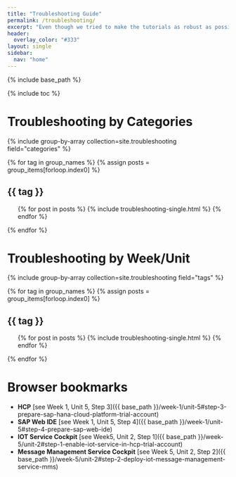 ```yaml
---
title: "Troubleshooting Guide"
permalink: /troubleshooting/
excerpt: "Even though we tried to make the tutorials as robust as possible, you might run into issues from time to time. Therefore we have collected some troubleshooting tips that might help you in resolving these issues on your own. If you still get stuck, please feel free to reach out to us in the discussion forums of the openSAP course."
header:
  overlay_color: "#333"
layout: single
sidebar:
  nav: "home"
---
```

<a name="top"/>

{% include base_path %}

{% include toc %}

# Troubleshooting by Categories

{% include group-by-array collection=site.troubleshooting field="categories" %}

{% for tag in group_names %}
  {% assign posts = group_items[forloop.index0] %}
  <h2 id="{{ category | slugify }}" class="archive__subtitle">{{ tag }}</h2>
  <ul>
  {% for post in posts %}
    {% include troubleshooting-single.html %}
  {% endfor %}
  </ul>
{% endfor %}


# Troubleshooting by Week/Unit

{% include group-by-array collection=site.troubleshooting field="tags" %}

{% for tag in group_names %}
  {% assign posts = group_items[forloop.index0] %}
  <h2 id="{{ tag | slugify }}" class="archive__subtitle">{{ tag }}</h2>
  <ul>
  {% for post in posts %}
    {% include troubleshooting-single.html %}
  {% endfor %}
  </ul>
{% endfor %}


# Browser bookmarks

- **HCP** [see Week 1, Unit 5, Step 3]({{ base_path }}/week-1/unit-5#step-3-prepare-sap-hana-cloud-platform-trial-account)
- **SAP Web IDE** [see Week 1, Unit 5, Step 4]({{ base_path }}/week-1/unit-5#step-4-prepare-sap-web-ide)
- **IOT Service Cockpit** [see Week5, Unit 2, Step 1]({{ base_path }}/week-5/unit-2#step-1-enable-iot-service-in-hcp-trial-account)
- **Message Management Service Cockpit**  [see Week 5, Unit 2, Step 2]({{ base_path }}/week-5/unit-2#step-2-deploy-iot-message-management-service-mms)
